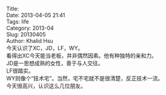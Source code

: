 Title:   
Date: 2013-04-05 21:41  
Tags: life  
Category: 2013-04  
Slug:  20130405   
Author: Khalid Hsu  
今天认识了XC，JD，LF，WY。  
看得出XC今天能当老板，并非偶然因素。他有种独特的亲和力。  
JD是一思想成熟的女性，善于与人交往。  
LF很踏实。  
WY则像个“技术宅”。当然，宅不宅就不是很清楚，反正技术一流。  
今天很高兴，认识这么几位朋友。  
  
  
  
